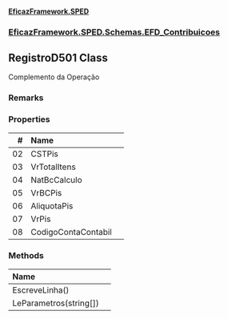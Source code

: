 #### [EficazFramework.SPED](EficazFrameworkSPED.md 'EficazFramework SPED')
### [EficazFramework.SPED.Schemas.EFD_Contribuicoes](EficazFramework.SPED.Schemas.EFD_Contribuicoes.md 'EficazFramework.SPED.Schemas.EFD_Contribuicoes')

## RegistroD501 Class

Complemento da Operação

### Remarks
### Properties

| # | Name | |
| ---: | :--- | :--- |
| 02 | CSTPis |  |
| 03 | VrTotalItens |  |
| 04 | NatBcCalculo |  |
| 05 | VrBCPis |  |
| 06 | AliquotaPis |  |
| 07 | VrPis |  |
| 08 | CodigoContaContabil |  |
### Methods

| Name | |
| :--- | :--- |
| EscreveLinha() |  |
| LeParametros(string[]) |  |
